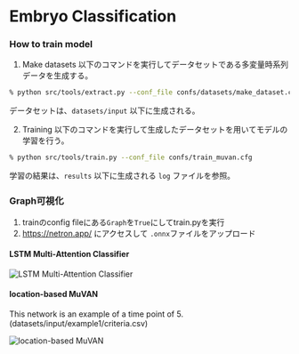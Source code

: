 # Embryo Classification


### How to train model

1. Make datasets
以下のコマンドを実行してデータセットである多変量時系列データを生成する。
```sh
% python src/tools/extract.py --conf_file confs/datasets/make_dataset.cfg
```
データセットは、`datasets/input` 以下に生成される。

2. Training
以下のコマンドを実行して生成したデータセットを用いてモデルの学習を行う。
```sh
% python src/tools/train.py --conf_file confs/train_muvan.cfg
```
学習の結果は、`results` 以下に生成される `log` ファイルを参照。



### Graph可視化

1. trainのconfig fileにある`Graph`を`True`にしてtrain.pyを実行
2. https://netron.app/ にアクセスして `.onnx`ファイルをアップロード


#### LSTM Multi-Attention Classifier

![LSTM Multi-Attention Classifier](https://gitlab.com/funalab/embryo_classification/-/raw/images/images/graph_LSTMMultiAttentionClassifier.png)


#### location-based MuVAN

This network is an example of a time point of 5. (datasets/input/example1/criteria.csv)

![location-based MuVAN](https://gitlab.com/funalab/embryo_classification/-/raw/images/images/graph_location_based_MuVAN.png)

